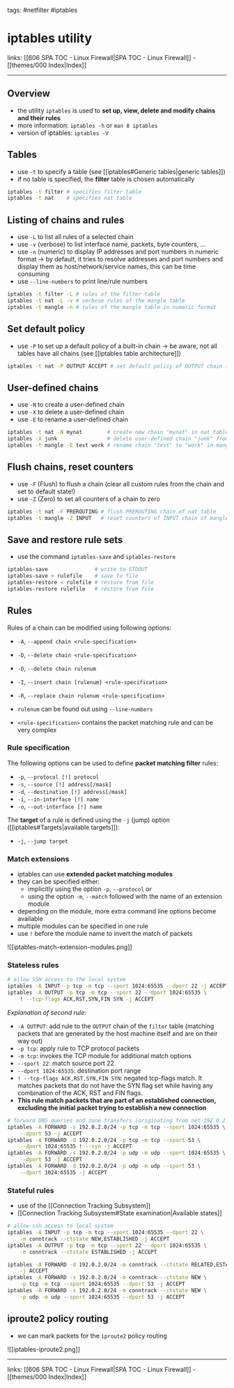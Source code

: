 tags: #netfilter #iptables

# iptables utility

links: [[606 SPA TOC - Linux Firewall|SPA TOC - Linux Firewall]] - [[themes/000 Index|Index]]

---

## Overview

- the utility `iptables` is used to **set up, view, delete and modify chains and their rules**
- more information: `iptables -h` or `man 8 iptables`
- version of iptables: `iptables -V`

## Tables

- use `-t` to specify a table (see [[iptables#Generic tables|generic tables]])
- if no table is specified, the **filter** table is chosen automatically

```bash
iptables -t filter # specifies filter table
iptables -t nat    # specifies nat table
```

## Listing of chains and rules

- use `-L` to list all rules of a selected chain
- use `-v` (verbose) to list interface name, packets, byte counters, ...
- use `-n` (numeric) to display IP addresses and port numbers in numeric format $\rightarrow$ by default, it tries to resolve addresses and port numbers and display them as host/network/service names, this can be time consuming
- use `--line-numbers` to print line/rule numbers

```bash
iptables -t filter -L # rules of the filter table
iptables -t nat -L -v # verbose rules of the mangle table
iptables -t mangle -n # rules of the mangle table in numeric format
```


## Set default policy

- use `-P` to set up a default policy of a built-in chain $\rightarrow$ be aware, not all tables have all chains (see [[iptables table architecture]])

```bash
iptables -t nat -P OUTPUT ACCEPT # set default policy of OUTPUT chain in nat table
```

## User-defined chains

- use `-N` to create a user-defined chain
- use `-X` to delete a user-defined chain
- use `-E` to rename a user-defined chain

```bash
iptables -t nat -N mynat        # create new chain "mynat" in nat table
iptables -X junk                # delete user-defined chain "junk" from filter table
iptables -t mangle -E test work # rename chain "test" to "work" in mangle table
```

## Flush chains, reset counters

- use `-F` (Flush) to flush a chain (clear all custom rules from the chain and set to default state!)
- use `-Z` (Zero) to set all counters of a chain to zero

```bash
iptables -t nat -F PREROUTING # flush PREROUTING chain of nat table
iptables -t mangle -Z INPUT   # reset counters of INPUT chain of mangle table
```

## Save and restore rule sets

- use the command `iptables-save` and `iptables-restore`

```bash
iptables-save               # write to STDOUT
iptables-save > rulefile    # save to file
iptables-restore < rulefile # restore from file
iptables-restore rulefile   # restore from file
```

## Rules

Rules of a chain can be modified using following options:

- `-A`, `--append chain <rule-specification>`
- `-D`, `--delete chain <rule-specification>`
- `-D`, `--delete chain rulenum`
- `-I`, `--insert chain [rulenum] <rule-specification>`
- `-R`, `--replace chain rulenum <rule-specification>`

- `rulenum` can be found out using `--line-numbers`
- `<rule-specification>` contains the packet matching rule and can be very complex

### Rule specification

The following options can be used to define **packet matching filter** rules:

- `-p`, `--protocol [!] protocol`
- `-s`, `--source [!] address[/mask]`
- `-d`, `--destination [!] address[/mask]`
- `-i`, `--in-interface [!] name`
- `-o`, `--out-interface [!] name`

The **target** of a rule is defined using the `-j` (jump) option ([[iptables#Targets|available targets]]):

- `-j`, `--jump target`

### Match extensions

- iptables can use **extended packet matching modules**
- they can be specified either:
	- implicitly using the option `-p`, `--protocol` or
	- using the option `-m`, `--match` followed with the name of an extension module
- depending on the module, more extra command line options become available
- multiple modules can be specified in one rule
- use `!` before the module name to invert the match of packets

![[iptables-match-extension-modules.png]]

### Stateless rules

```bash
# allow SSH access to the local system
iptables -A INPUT -p tcp -m tcp --sport 1024:65535 --dport 22 -j ACCEPT
iptables -A OUTPUT -p tcp -m tcp --sport 22 --dport 1024:65535 \
	! --tcp-flags ACK,RST,SYN,FIN SYN -j ACCEPT
```

*Explanation of second rule*:

- `-A OUTPUT`:  add rule to the `OUTPUT` chain of the `filter` table (matching packets that are generated by the host machine itself and are on their way out)
- `-p tcp`: apply rule to TCP protocol packets
- `-m tcp`: invokes the TCP module for additional match options
- `--sport 22`: match source port 22
- `--dport 1024:65535`: destination port range
- `! --tcp-flags ACK,RST,SYN,FIN SYN`: negated tcp-flags match. It matches packets that do not have the SYN flag set while having any combination of the ACK, RST and FIN flags.
- **This rule match packets that are part of an established connection, excluding the initial packet trying to establish a new connection**

```bash
# forward DNS queries and zone transfers (originating from net 192.0.2.0/24)
iptables -A FORWARD -s 192.0.2.0/24 -p tcp -m tcp --sport 1024:65535 \
	--dport 53 -j ACCEPT
iptables -A FORWARD -d 192.0.2.0/24 -p tcp -m tcp --sport 53 \
	--dport 1024:65535 ! --syn -j ACCEPT
iptables -A FORWARD -s 192.0.2.0/24 -p udp -m udp --sport 1024:65535 \
	--dport 53 -j ACCEPT
iptables -A FORWARD -d 192.0.2.0/24 -p udp -m udp --sport 53 \
	--dport 1024:65535 -j ACCEPT
```

### Stateful rules

- use of the [[Connection Tracking Subsystem]]
- [[Connection Tracking Subsystem#State examination|Available states]]

```bash
# allow ssh access to local system
iptables -A INPUT -p tcp -m tcp --sport 1024:65535 --dport 22 \
	-m conntrack --ctstate NEW,ESTABLISHED -j ACCEPT
iptables -A OUTPUT -p tcp -m tcp --sport 22 --dport 1024:65535 \
	-m conntrack --ctstate ESTABLISHED -j ACCEPT
```

```bash
iptables -A FORWARD -d 192.0.2.0/24 -m conntrack --ctstate RELATED,ESTABLISHED \
	-j ACCEPT
iptables -A FORWARD -s 192.0.2.0/24 -m conntrack --ctstate NEW \
	-p tcp -m tcp --sport 1024:65535 --dport 53 -j ACCEPT
iptables -A FORWARD -s 192.0.2.0/24 -m conntrack --ctstate NEW \
	-p udp -m udp --sport 1024:65535 --dport 53 -j ACCEPT
```

## iproute2 policy routing

- we can mark packets for the `iproute2` policy routing

![[iptables-iproute2.png]]

---
links: [[606 SPA TOC - Linux Firewall|SPA TOC - Linux Firewall]] - [[themes/000 Index|Index]]